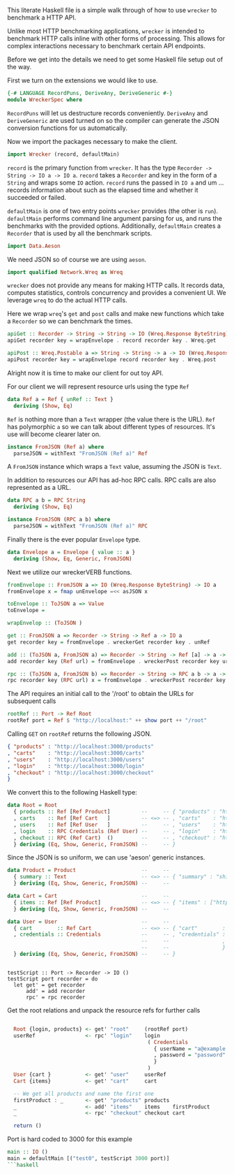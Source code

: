 This literate Haskell file is a simple walk through of how to use `wrecker` to benchmark a HTTP API.

Unlike most HTTP benchmarking applications, `wrecker` is intended to benchmark HTTP calls inline with other forms of processing. This allows for complex interactions necessary to benchmark certain API endpoints.

Before we get into the details we need to get some Haskell file setup out of the way.

First we turn on the extensions we would like to use.

```haskell
{-# LANGUAGE RecordPuns, DeriveAny, DeriveGeneric #-}
module WreckerSpec where
```

`RecordPuns` will let us destructure records conveniently. `DeriveAny` and `DeriveGeneric`
are used turned on so the compiler can generate the JSON conversion functions for us
automatically.

Now we import the packages necessary to make the client.

```haskell
import Wrecker (record, defaultMain)
```

`record` is the primary function from `wrecker`. It has the type `Recorder -> String -> IO a -> IO a`. `record` takes a `Recorder` and key in the form of a `String` and wraps some `IO` action. `record` runs the passed in `IO a` and um ... records information about such as the elapsed time and whether it succeeded or failed.


`defaultMain` is one of two entry points `wrecker` provides (the other is `run`). `defaultMain` performs command line argument parsing for us, and runs the benchmarks with the provided options. Additionally, `defaultMain` creates a `Recorder` that is used by all the benchmark scripts.

```haskell
import Data.Aeson
```
We need JSON  so of course we are using `aeson`.

```haskell
import qualified Network.Wreq as Wreq
```
`wrecker` does not provide any means for making HTTP calls. It records data, computes statistics, controls concurrency and provides a convenient UI. We leverage `wreq` to do the actual HTTP calls.

Here we wrap `wreq`'s `get` and `post` calls and make new functions which take a `Recorder` so we can benchmark the times.

```haskell
apiGet :: Recorder -> String -> String -> IO (Wreq.Response ByteString)
apiGet recorder key = wrapEnvelope . record recorder key . Wreq.get

apiPost :: Wreq.Postable a => String -> String -> a -> IO (Wreq.Response ByteString)
apiPost recorder key = wrapEnvelope record recorder key . Wreq.post 
```

Alright now it is time to make our client for out toy API.

For our client we will represent resource urls using the type `Ref`
```haskell
data Ref a = Ref { unRef :: Text }
  deriving (Show, Eq)
```

`Ref` is nothing more than a `Text` wrapper (the value there is the URL). `Ref` has polymorphic `a` so we can talk about different types of resources. It's use will become clearer later on.

```haskell
instance FromJSON (Ref a) where
  parseJSON = withText "FromJSON (Ref a)" Ref
```

A `FromJSON` instance which wraps a `Text` value, assuming the JSON is `Text`.

In addition to resources our API has ad-hoc RPC calls. RPC calls are also represented as a URL.

```haskell
data RPC a b = RPC String
  deriving (Show, Eq)

instance FromJSON (RPC a b) where
  parseJSON = withText "FromJSON (Ref a)" RPC
```

Finally there is the ever popular `Envelope` type.

```haskell
data Envelope a = Envelope { value :: a }
  deriving (Show, Eq, Generic, FromJSON)
```

Next we utilize our wreckerVERB functions.

```haskell
fromEnvelope :: FromJSON a => IO (Wreq.Response ByteString) -> IO a
fromEnvelope x = fmap unEnvelope =<< asJSON x

toEnvelope :: ToJSON a => Value
toEnvelope = 

wrapEnvelop :: (ToJSON )

get :: FromJSON a => Recorder -> String -> Ref a -> IO a
get recorder key = fromEnvelope . wreckerGet recorder key . unRef

add :: (ToJSON a, FromJSON a) => Recorder -> String -> Ref [a] -> a -> IO (Ref [a])
add recorder key (Ref url) = fromEnvelope . wreckerPost recorder key url . toEnvelope

rpc :: (ToJSON a, FromJSON b) => Recorder -> String -> RPC a b -> a -> IO b
rpc recorder key (RPC url) x = fromEnvelope . wreckerPost recorder key url . toEnvelope
```

The API requires an initial call to the '/root' to obtain the URLs for subsequent calls

```haskell
rootRef :: Port -> Ref Root
rootRef port = Ref $ "http://localhost:" ++ show port ++ "/root"
```

Calling `GET` on `rootRef` returns the following JSON.

```json
{ "products" : "http://localhost:3000/products"
, "carts"    : "http://localhost:3000/carts"
, "users"    : "http://localhost:3000/users"
, "login"    : "http://localhost:3000/login"
, "checkout" : "http://localhost:3000/checkout"
}
```

We convert this to the following Haskell type:

```haskell
data Root = Root
  { products :: Ref [Ref Product]          --     -- { "products" : "http://localhost:3000/products"
  , carts    :: Ref [Ref Cart   ]          -- <=> -- , "carts"    : "http://localhost:3000/carts"
  , users    :: Ref [Ref User   ]          --     -- , "users"    : "http://localhost:3000/users"
  , login    :: RPC Credentials (Ref User) --     -- , "login"    : "http://localhost:3000/login"
  , checkout :: RPC (Ref Cart)  ()         --     -- , "checkout" : "http://localhost:3000/checkout"
  } deriving (Eq, Show, Generic, FromJSON) --     -- }
```

Since the JSON is so uniform, we can use 'aeson' generic instances.

```haskell
data Product = Product                     --     --
  { summary :: Text                        -- <=> -- { "summary" : "shirt" }
  } deriving (Eq, Show, Generic, FromJSON) --     -- 
```

```haskell
data Cart = Cart                           --     -- 
  { items :: Ref [Ref Product]             -- <=> -- { "items" : ["http://localhost:3000/products/0"] }
  } deriving (Eq, Show, Generic, FromJSON) --     -- 
```

```haskell
data User = User                           --     --  
  { cart        :: Ref Cart                -- <=> -- { "cart"        : "http://localhost:3000/carts/0"
  , credentials :: Credentials             --     -- , "credentials" : { "user-name" : "example"
                                           --     --                 , "password"  : "password" 
                                           --     --                 }
  } deriving (Eq, Show, Generic, FromJSON) --     -- }
```

```haskell

```


```
testScript :: Port -> Recorder -> IO ()
testScript port recorder = do
  let get' = get recorder
      add' = add recorder
      rpc' = rpc recorder
```

Get the root relations and unpack the resource refs for further calls

```haskell

  Root {login, products} <- get' "root"     (rootRef port)
  userRef                <- rpc' "login"    login
                                             ( Credentials
                                               { userName = "a@example.com"
                                               , password = "password"
                                               }
                                             )
  User {cart }           <- get' "user"     userRef
  Cart {items}           <- get' "cart"     cart
```

```haskell
  -- We get all products and name the first one
  firstProduct : _       <- get' "products" products
  _                      <- add' "items"    items    firstProduct
  _                      <- rpc' "checkout" checkout cart

  return ()
```

Port is hard coded to 3000 for this example
```haskell
main :: IO ()
main = defaultMain [("test0", testScript 3000 port)]
```haskell
